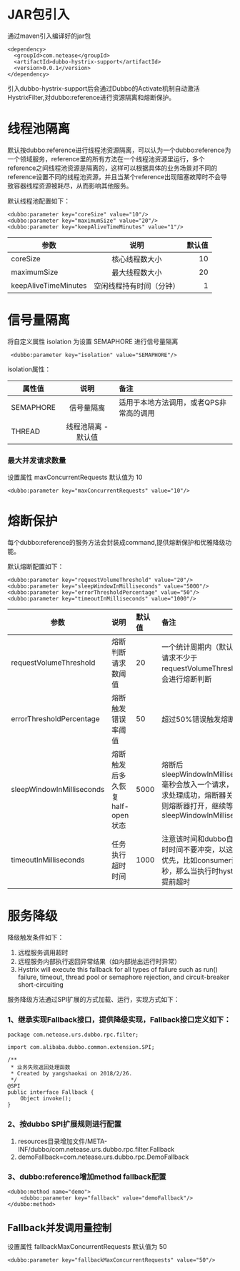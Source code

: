 # JAR包引入
通过maven引入编译好的jar包
```
<dependency>
  <groupId>com.netease</groupId>
  <artifactId>dubbo-hystrix-support</artifactId>
  <version>0.0.1</version>
</dependency>
```
引入dubbo-hystrix-support后会通过Dubbo的Activate机制自动激活HystrixFilter,对dubbo:reference进行资源隔离和熔断保护。

# 线程池隔离
默认按dubbo:reference进行线程池资源隔离，可以认为一个dubbo:reference为一个领域服务，reference里的所有方法在一个线程池资源里运行，多个reference之间线程池资源是隔离的，这样可以根据具体的业务场景对不同的reference设置不同的线程池资源，并且当某个reference出现阻塞故障时不会导致容器线程资源被耗尽，从而影响其他服务。

默认线程池配置如下：
```
<dubbo:parameter key="coreSize" value="10"/>
<dubbo:parameter key="maximumSize" value="20"/>
<dubbo:parameter key="keepAliveTimeMinutes" value="1"/>
```
| 参数        | 说明           | 默认值  |
| ------------- |:-------------:| -----:|
| coreSize      | 核心线程数大小 | 10 |
| maximumSize      | 最大线程数大小 |   20 |
| keepAliveTimeMinutes | 空闲线程持有时间（分钟）|    1 |

# 信号量隔离
将自定义属性 isolation 为设置 SEMAPHORE 进行信号量隔离

` <dubbo:parameter key="isolation" value="SEMAPHORE"/>` 

isolation属性：

| 属性值        | 说明          | 备注 |
| ------------- |:-------------:| :-----|
| SEMAPHORE    | 信号量隔离 | 适用于本地方法调用，或者QPS非常高的调用 |
| THREAD      | 线程池隔离 -默认值      |  |

### 最大并发请求数量
设置属性 maxConcurrentRequests 默认值为 10

`<dubbo:parameter key="maxConcurrentRequests" value="10"/>`


# 熔断保护
每个dubbo:reference的服务方法会封装成command,提供熔断保护和优雅降级功能。

默认熔断配置如下：
```
<dubbo:parameter key="requestVolumeThreshold" value="20"/>
<dubbo:parameter key="sleepWindowInMilliseconds" value="5000"/>
<dubbo:parameter key="errorThresholdPercentage" value="50"/>
<dubbo:parameter key="timeoutInMilliseconds" value="1000"/>
```
| 参数        | 说明           | 默认值  |   备注      |
| ------------- |:-------------| :---- |:---- |
| requestVolumeThreshold      | 熔断判断请求数阈值 | 20 |一个统计周期内（默认10秒）请求不少于requestVolumeThreshold才会进行熔断判断 |
| errorThresholdPercentage    | 熔断触发错误率阈值 |   50 | 超过50%错误触发熔断|
| sleepWindowInMilliseconds   | 熔断触发后多久恢复half-open状态     |    5000 |熔断后sleepWindowInMilliseconds毫秒会放入一个请求，如果请求处理成功，熔断器关闭，否则熔断器打开，继续等待sleepWindowInMilliseconds |
| timeoutInMilliseconds | 任务执行超时时间       |    1000 | 注意该时间和dubbo自己的超时时间不要冲突，以这个时间优先，比如consumer设置3秒，那么当执行时hystrix会提前超时 |

# 服务降级
降级触发条件如下：
1. 远程服务调用超时
1. 远程服务内部执行返回异常结果（如内部抛出运行时异常）
1. Hystrix will execute this fallback for all types of failure such as run() failure, timeout, thread pool or semaphore rejection, and circuit-breaker short-circuiting

服务降级方法通过SPI扩展的方式加载、运行，实现方式如下：
### 1、继承实现Fallback接口，提供降级实现，Fallback接口定义如下：
```
package com.netease.urs.dubbo.rpc.filter;
 
import com.alibaba.dubbo.common.extension.SPI;
 
/**
 * 业务失败返回处理函数
 * Created by yangshaokai on 2018/2/26.
 */
@SPI
public interface Fallback {
    Object invoke();
}
```
### 2、按dubbo SPI扩展规则进行配置
1. resources目录增加文件/META-INF/dubbo/com.netease.urs.dubbo.rpc.filter.Fallback
2. demoFallback=com.netease.urs.dubbo.rpc.DemoFallback

### 3、dubbo:reference增加method fallback配置
```
<dubbo:method name="demo">
    <dubbo:parameter key="fallback" value="demoFallback"/>
</dubbo:method>
```
## Fallback并发调用量控制
设置属性 fallbackMaxConcurrentRequests 默认值为 50

`<dubbo:parameter key="fallbackMaxConcurrentRequests" value="50"/>`
